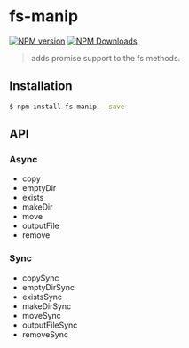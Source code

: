 # fs-manip

[![NPM version](https://img.shields.io/npm/v/fs-manip.svg?style=flat)](https://npmjs.org/package/fs-manip)
[![NPM Downloads](https://img.shields.io/npm/dm/fs-manip.svg?style=flat)](https://npmjs.org/package/fs-manip)

> adds promise support to the fs methods.

## Installation

```bash
$ npm install fs-manip --save
```

## API

### Async

* copy
* emptyDir
* exists
* makeDir
* move
* outputFile
* remove

### Sync
  
* copySync
* emptyDirSync
* existsSync
* makeDirSync
* moveSync
* outputFileSync
* removeSync